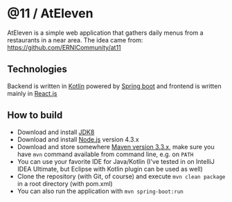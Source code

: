 # @11 / AtEleven
AtEleven is a simple web application that gathers daily menus from a restaurants in a near area. The idea came from: https://github.com/ERNICommunity/at11

## Technologies
Backend is written in [Kotlin](http://try.kotlinlang.org) powered by [Spring boot](http://projects.spring.io/spring-boot/) and frontend is written mainly in [React.js](https://facebook.github.io/react/)

## How to build
* Download and install [JDK8](http://www.oracle.com/technetwork/java/javase/downloads/jdk8-downloads-2133151.html)
* Download and install [Node.js](https://nodejs.org/en/download/) version 4.3.x
* Download and store somewhere [Maven version 3.3.x](https://maven.apache.org/download.cgi), make sure you have `mvn` command available from command line, e.g. on `PATH`
* You can use your favorite IDE for Java/Kotlin (I've tested in on IntelliJ IDEA Ultimate, but Eclipse with Kotlin plugin can be used as well)
* Clone the repository (with Git, of course) and execute `mvn clean package` in a root directory (with pom.xml)
* You can also run the application with `mvn spring-boot:run`



